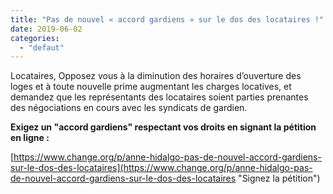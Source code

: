 ```yaml
---
title: "Pas de nouvel « accord gardiens » sur le dos des locataires !"
date: 2019-06-02
categories: 
  - "defaut"
---
```


Locataires, Opposez vous à la diminution des horaires d’ouverture des loges et à toute nouvelle prime augmentant les charges locatives, et demandez que les représentants des locataires soient parties prenantes des négociations en cours avec les syndicats de gardien.

**Exigez un "accord gardiens" respectant vos droits en signant la pétition en ligne :**

[https://www.change.org/p/anne-hidalgo-pas-de-nouvel-accord-gardiens-sur-le-dos-des-locataires](https://www.change.org/p/anne-hidalgo-pas-de-nouvel-accord-gardiens-sur-le-dos-des-locataires "Signez la pétition")
